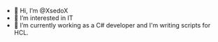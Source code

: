 - 👋 Hi, I’m @XsedoX
- 👀 I’m interested in IT
- 🌱 I’m currently working as a C# developer and I'm writing scripts for HCL.

<!---
XsedoX1/XsedoX1 is a ✨ special ✨ repository because its `README.md` (this file) appears on your GitHub profile.
You can click the Preview link to take a look at your changes.
--->
